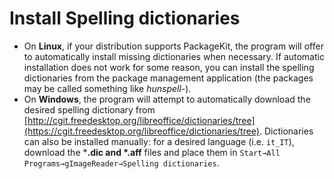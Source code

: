 # Install Spelling dictionaries

- On **Linux**, if your distribution supports PackageKit, the  program will offer to automatically install missing dictionaries when  necessary. If automatic installation does not work for some reason, you  can install the spelling dictionaries from the package management  application (the packages may be called something like *hunspell-<lang>*).
- On **Windows**, the program will attempt to automatically download the desired spelling dictionary from [http://cgit.freedesktop.org/libreoffice/dictionaries/tree](https://cgit.freedesktop.org/libreoffice/dictionaries/tree). Dictionaries can also be installed manually: for a desired language (i.e. `it_IT`), download the ***.dic and \*.aff** files and place them in `Start→All Programs→gImageReader→Spelling dictionaries`.